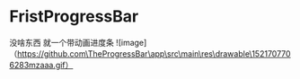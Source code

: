 # FristProgressBar 
没啥东西 就一个带动画进度条
  ![image]（https://github.com\TheProgressBar\app\src\main\res\drawable\1521707706283mzaaa.gif）
